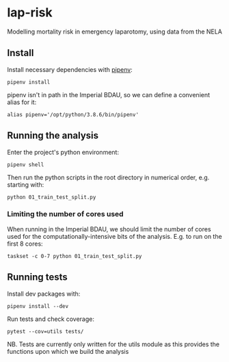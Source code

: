 # lap-risk

Modelling mortality risk in emergency laparotomy, using data from the NELA

## Install

Install necessary dependencies with [pipenv](https://pipenv-fork.readthedocs.io/en/latest/):

```console
pipenv install
```

pipenv isn't in path in the Imperial BDAU, so we can define a convenient alias for it:

```console
alias pipenv='/opt/python/3.8.6/bin/pipenv'
```

## Running the analysis

Enter the project's python environment:

```console
pipenv shell
```

Then run the python scripts in the root directory in numerical order, e.g. starting with:

```console
python 01_train_test_split.py
```

### Limiting the number of cores used

When running in the Imperial BDAU, we should limit the number of cores used for the computationally-intensive bits of the analysis. E.g. to run on the first 8 cores:

```console
taskset -c 0-7 python 01_train_test_split.py
```

## Running tests
Install dev packages with:

```console
pipenv install --dev 
```

Run tests and check coverage:

```console
pytest --cov=utils tests/ 
```

NB. Tests are currently only written for the utils module as this provides the functions upon which we build the analysis